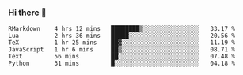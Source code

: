 ### Hi there 👋

<!--
**gustavkrist/gustavkrist** is a ✨ _special_ ✨ repository because its `README.md` (this file) appears on your GitHub profile.

Here are some ideas to get you started:

- 🔭 I’m currently working on ...
- 🌱 I’m currently learning ...
- 👯 I’m looking to collaborate on ...
- 🤔 I’m looking for help with ...
- 💬 Ask me about ...
- 📫 How to reach me: ...
- 😄 Pronouns: ...
- ⚡ Fun fact: ...
-->

<!--START_SECTION:waka-->

```text
RMarkdown    4 hrs 12 mins   ████████▒░░░░░░░░░░░░░░░░   33.17 %
Lua          2 hrs 36 mins   █████░░░░░░░░░░░░░░░░░░░░   20.56 %
TeX          1 hr 25 mins    ██▓░░░░░░░░░░░░░░░░░░░░░░   11.19 %
JavaScript   1 hr 6 mins     ██▒░░░░░░░░░░░░░░░░░░░░░░   08.71 %
Text         56 mins         ██░░░░░░░░░░░░░░░░░░░░░░░   07.48 %
Python       31 mins         █░░░░░░░░░░░░░░░░░░░░░░░░   04.18 %
```

<!--END_SECTION:waka-->
